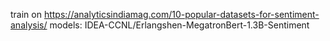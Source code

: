 train on https://analyticsindiamag.com/10-popular-datasets-for-sentiment-analysis/
models:
    IDEA-CCNL/Erlangshen-MegatronBert-1.3B-Sentiment